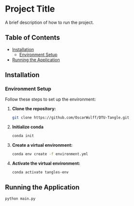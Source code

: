# Project Title

A brief description of how to run the project.

## Table of Contents
- [Installation](#installation)
  - [Environment Setup](#environment-setup)
- [Running the Application](#running-the-application)

## Installation

### Environment Setup

Follow these steps to set up the environment:

1. **Clone the repository:**

   ```bash
   git clone https://github.com/OscarWulff/DTU-Tangle.git

2. **Initialize conda**

   ```bash
   conda init

3. **Create a virtual environment:**

   ```bash
   conda env create -f environment.yml

4. **Activate the virtual environment:**

   ```bash
   conda activate tangles-env

## Running the Application
   ```bash
   python main.py







